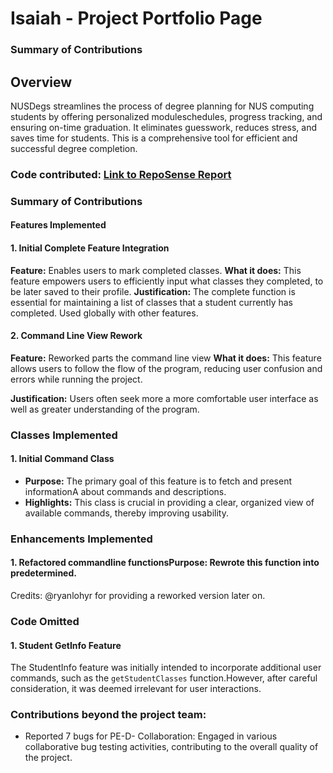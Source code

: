 # Isaiah - Project Portfolio Page

### Summary of Contributions

## Overview

NUSDegs streamlines the process of degree planning for NUS computing students by offering personalized moduleschedules, progress tracking, and ensuring on-time graduation. It eliminates guesswork, reduces stress, and saves time
for students. This is a comprehensive tool for efficient and successful degree completion.

### Code contributed: [Link to RepoSense Report](https://nus-cs2113-ay2324s1.github.io/tp-dashboard/?search=cer&sort=groupTitle&sortWithin=title&timeframe=commit&mergegroup=&groupSelect=groupByAuthors&breakdown=true&checkedFileTypes=docs~functional-code~test-code~other&since=2023-09-22)

### Summary of Contributions

#### Features Implemented

#### 1. Initial Complete Feature Integration

**Feature:** Enables users to mark completed classes.
**What it does:** This feature empowers users to efficiently input what classes they completed, to be later saved to their profile.
**Justification:** The complete function is essential for maintaining a list of classes that a student currently has completed. Used globally with other features.

#### 2. Command Line View Rework

**Feature:** Reworked parts the command line view
**What it does:** This feature allows users to follow the flow of the program, reducing user confusion and errors while running the project.

**Justification:** Users often seek more a more comfortable user interface as well as greater understanding of the program.

### Classes Implemented

#### 1. Initial Command Class

- **Purpose:** The primary goal of this feature is to fetch and present informationA about commands and descriptions.
- **Highlights:** This class is crucial in providing a clear, organized view of available commands, thereby improving usability.

### Enhancements Implemented

#### 1. Refactored commandline functionsPurpose: Rewrote this function into predetermined.

Credits: @ryanlohyr for providing a reworked version later on.

###  Code Omitted

#### 1. Student GetInfo Feature

The StudentInfo feature was initially intended to incorporate additional user commands, such as the `getStudentClasses` function.However, after careful consideration, it was deemed irrelevant for user interactions.

### Contributions beyond the project team:

- Reported 7 bugs for PE-D- Collaboration: Engaged in various collaborative bug testing activities, contributing to the overall quality of the project.